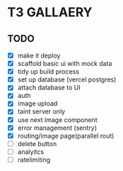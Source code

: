 # T3 GALLAERY

## TODO

- [x] make it deploy
- [x] scaffold basic ui with mock data
- [x] tidy up build process
- [x] set up database (vercel postgres)
- [x] attach database to UI
- [x] auth
- [x] image upload
- [x] taint server only
- [x] use next image component
- [x] error management (sentry)
- [x] routing/image page(parallel rout)
- [ ] delete button
- [ ] analyitcs
- [ ] ratelimiting
